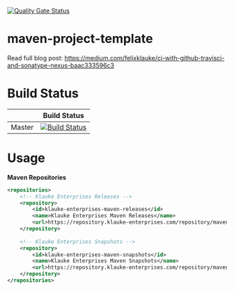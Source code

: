 [![Quality Gate Status](https://sonar.klauke-enterprises.com/api/project_badges/measure?project=maven-project-template&metric=alert_status)](https://sonar.klauke-enterprises.com/dashboard?id=maven-project-template)

# maven-project-template

Read full blog post: https://medium.com/felixklauke/ci-with-github-travisci-and-sonatype-nexus-baac333596c3

# Build Status

|             | Build Status                                                                                                            |
|-------------|-------------------------------------------------------------------------------------------------------------------------|
| Master      | [![Build Status](https://travis-ci.org/FelixKlauke/maven-project-template.svg?branch=master)](https://travis-ci.org/FelixKlauke/maven-project-template) |


# Usage

**Maven Repositories**

```xml
<repositories>
    <!-- Klauke Enterprises Releases -->
    <repository>
        <id>klauke-enterprises-maven-releases</id>
        <name>Klauke Enterprises Maven Releases</name>
        <url>https://repository.klauke-enterprises.com/repository/maven-releases/</url>
    </repository>
	
    <!-- Klauke Enterprises Snapshots -->
    <repository>
        <id>klauke-enterprises-maven-snapshots</id>
        <name>Klauke Enterprises Maven Snapshots</name>
        <url>https://repository.klauke-enterprises.com/repository/maven-snapshots/</url>
    </repository>
</repositories>
```
